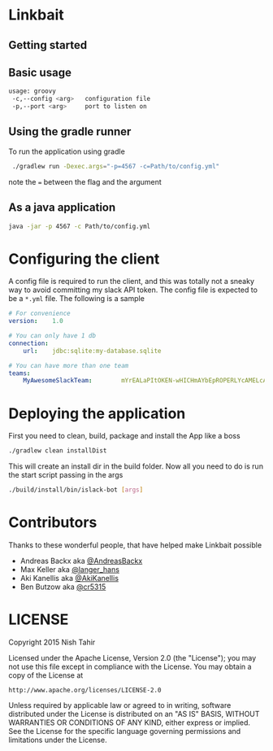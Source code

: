 # Linkbait


## Getting started

## Basic usage

```sh
usage: groovy
 -c,--config <arg>   configuration file
 -p,--port <arg>     port to listen on

```

## Using the gradle runner

To run the application using gradle

```sh
 ./gradlew run -Dexec.args="-p=4567 -c=Path/to/config.yml"
```

note the `=` between the flag and the argument

## As a java application

```sh
java -jar -p 4567 -c Path/to/config.yml
```

# Configuring the client
A config file is required to run the client, and this was totally not a sneaky way to avoid committing my slack API token.
The config file is expected to be a `*.yml` file. The following is a sample

```yaml
# For convenience
version:    1.0

# You can only have 1 db
connection:
    url:    jdbc:sqlite:my-database.sqlite

# You can have more than one team
teams:
    MyAwesomeSlackTeam:        mYrEALaPItOKEN-wHICHmAYbEpROPERLYcAMELcASED

```

# Deploying the application

First you need to clean, build, package and install the App like a boss

```sh
./gradlew clean installDist
```

This will create an install dir in the build folder. Now all you need to do
is run the start script passing in the args

```sh
./build/install/bin/islack-bot [args]
```

# Contributors

Thanks to these wonderful people, that have helped make Linkbait possible

* Andreas Backx aka [@AndreasBackx](https://twitter.com/AndreasBackx)
* Max Keller aka [@langer_hans](https://twitter.com/langer_hans)
* Aki Kanellis aka [@AkiKanellis](https://twitter.com/AkiKanellis)
* Ben Butzow aka [@cr5315](https://twitter.com/cr5315)

LICENSE
=======

Copyright 2015 Nish Tahir

Licensed under the Apache License, Version 2.0 (the "License");
you may not use this file except in compliance with the License.
You may obtain a copy of the License at

    http://www.apache.org/licenses/LICENSE-2.0

Unless required by applicable law or agreed to in writing, software
distributed under the License is distributed on an "AS IS" BASIS,
WITHOUT WARRANTIES OR CONDITIONS OF ANY KIND, either express or implied.
See the License for the specific language governing permissions and
limitations under the License.
